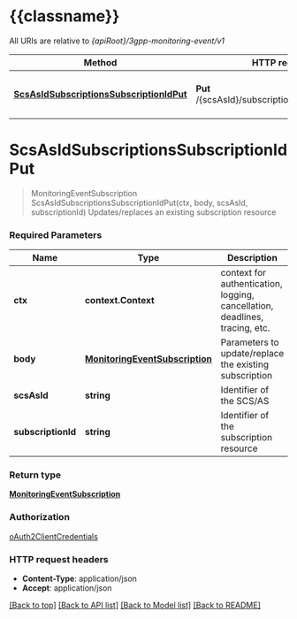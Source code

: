# {{classname}}

All URIs are relative to *{apiRoot}/3gpp-monitoring-event/v1*

Method | HTTP request | Description
------------- | ------------- | -------------
[**ScsAsIdSubscriptionsSubscriptionIdPut**](MonitoringEventAPISubscriptionLevelPUTOperationApi.md#ScsAsIdSubscriptionsSubscriptionIdPut) | **Put** /{scsAsId}/subscriptions/{subscriptionId} | Updates/replaces an existing subscription resource

# **ScsAsIdSubscriptionsSubscriptionIdPut**
> MonitoringEventSubscription ScsAsIdSubscriptionsSubscriptionIdPut(ctx, body, scsAsId, subscriptionId)
Updates/replaces an existing subscription resource

### Required Parameters

Name | Type | Description  | Notes
------------- | ------------- | ------------- | -------------
 **ctx** | **context.Context** | context for authentication, logging, cancellation, deadlines, tracing, etc.
  **body** | [**MonitoringEventSubscription**](MonitoringEventSubscription.md)| Parameters to update/replace the existing subscription | 
  **scsAsId** | **string**| Identifier of the SCS/AS | 
  **subscriptionId** | **string**| Identifier of the subscription resource | 

### Return type

[**MonitoringEventSubscription**](MonitoringEventSubscription.md)

### Authorization

[oAuth2ClientCredentials](../README.md#oAuth2ClientCredentials)

### HTTP request headers

 - **Content-Type**: application/json
 - **Accept**: application/json

[[Back to top]](#) [[Back to API list]](../README.md#documentation-for-api-endpoints) [[Back to Model list]](../README.md#documentation-for-models) [[Back to README]](../README.md)

